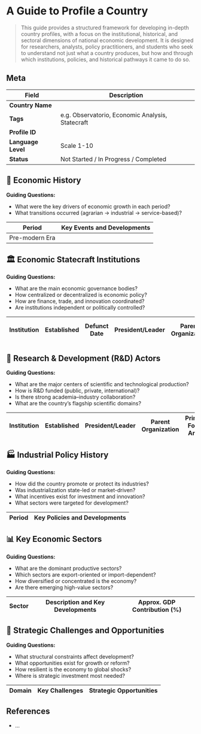 # A Guide to Profile a Country

> This guide provides a structured framework for developing in-depth country profiles, with a focus on the institutional, historical, and sectoral dimensions of national economic development. It is designed for researchers, analysts, policy practitioners, and students who seek to understand not just what a country produces, but how and through which institutions, policies, and historical pathways it came to do so.

## Meta

| Field              | Description                                      |
| ------------------ | ------------------------------------------------ |
| **Country Name**   |                                                  |
| **Tags**           | e.g. Observatorio, Economic Analysis, Statecraft |
| **Profile ID**     |                                                  |
| **Language Level** | Scale 1-10                                       |
| **Status**         | Not Started / In Progress / Completed            |


## 📜 Economic History

**Guiding Questions:**

* What were the key drivers of economic growth in each period?
* What transitions occurred (agrarian → industrial → service-based)?

| **Period**            | **Key Events and Developments** |
| --------------------- | ------------------------------- |
| Pre-modern Era        |                                 |


## 🏛️ Economic Statecraft Institutions

**Guiding Questions:**

* What are the main economic governance bodies?
* How centralized or decentralized is economic policy?
* How are finance, trade, and innovation coordinated?
* Are institutions independent or politically controlled?

| Institution            | Established | Defunct Date | President/Leader | Parent Organization | Key Roles and Functions |
| ---------------------- | ----------- | ------------ | ---------------- | ------------------- | ----------------------- |

## 🔬 Research & Development (R\&D) Actors

**Guiding Questions:**

* What are the major centers of scientific and technological production?
* How is R\&D funded (public, private, international)?
* Is there strong academia–industry collaboration?
* What are the country’s flagship scientific domains?

| Institution                | Established | President/Leader | Parent Organization | Primary Focus Areas |
| -------------------------- | ----------- | ---------------- | ------------------- | ------------------- |


## 🏭 Industrial Policy History

**Guiding Questions:**

* How did the country promote or protect its industries?
* Was industrialization state-led or market-driven?
* What incentives exist for investment and innovation?
* What sectors were targeted for development?

| Period                               | Key Policies and Developments |
| ------------------------------------ | ----------------------------- |


## 📊 Key Economic Sectors

**Guiding Questions:**

* What are the dominant productive sectors?
* Which sectors are export-oriented or import-dependent?
* How diversified or concentrated is the economy?
* Are there emerging high-value sectors?

| Sector                   | Description and Key Developments | Approx. GDP Contribution (%) |
| ------------------------ | -------------------------------- | ---------------------------- |


## 🧭 Strategic Challenges and Opportunities

**Guiding Questions:**

* What structural constraints affect development?
* What opportunities exist for growth or reform?
* How resilient is the economy to global shocks?
* Where is strategic investment most needed?

| Domain                       | Key Challenges | Strategic Opportunities |
| ---------------------------- | -------------- | ----------------------- |

## References

- ...
